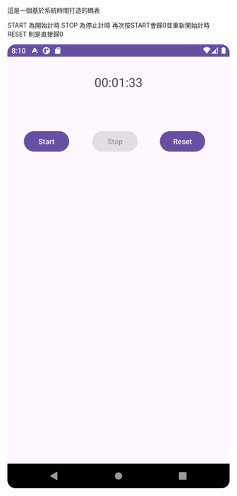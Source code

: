 這是一個基於系統時間打造的碼表

START 為開始計時  STOP 為停止計時  再次按START會歸0並重新開始計時   RESET 則是直接歸0

![image](https://github.com/keys-lll/MyStopWatch/blob/main/Screenshot_20240117_161059.png)
